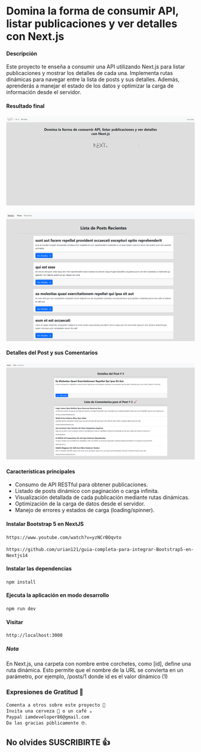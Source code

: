 # Domina la forma de consumir API, listar publicaciones y ver detalles con Next.js

#### Descripción

Este proyecto te enseña a consumir una API utilizando Next.js para listar publicaciones y mostrar los detalles de cada una. Implementa rutas dinámicas para navegar entre la lista de posts y sus detalles. Además, aprenderás a manejar el estado de los datos y optimizar la carga de información desde el servidor.

#### Resultado final

![](https://raw.githubusercontent.com/urian121/imagenes-proyectos-github/master/api-rutas-post-con-nextjs.gif)

![](https://raw.githubusercontent.com/urian121/imagenes-proyectos-github/master/lista-posts-con-nextjs.png)

#### Detalles del Post y sus Comentarios

![](https://raw.githubusercontent.com/urian121/imagenes-proyectos-github/master/detalles-del-post-nextjs.png)

#### Características principales

- Consumo de API RESTful para obtener publicaciones.
- Listado de posts dinámico con paginación o carga infinita.
- Visualización detallada de cada publicación mediante rutas dinámicas.
- Optimización de la carga de datos desde el servidor.
- Manejo de errores y estados de carga (loading/spinner).

#### Instalar Bootstrap 5 en NextJS

    https://www.youtube.com/watch?v=yzNCrBOqvto

    https://github.com/urian121/guia-completa-para-integrar-Bootstrap5-en-Nextjs14

#### Instalar las dependencias

    npm install

#### Ejecuta la aplicación en modo desarrollo

    npm run dev

#### Visitar
    
    http://localhost:3000

##### Nota

En Next.js, una carpeta con nombre entre corchetes, como [id], define una ruta dinámica. Esto permite que el nombre de la URL se convierta en un parámetro, por ejemplo, /posts/1 donde id es el valor dinámico (1)

### Expresiones de Gratitud 🎁

    Comenta a otros sobre este proyecto 📢
    Invita una cerveza 🍺 o un café ☕
    Paypal iamdeveloper86@gmail.com
    Da las gracias públicamente 🤓.

## No olvides SUSCRIBIRTE 👍
